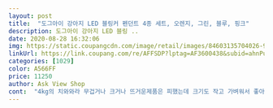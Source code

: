 ```yaml
---
layout: post 
title:  "도그아이 강아지 LED 블링커 펜던트 4종 세트, 오렌지, 그린, 블루, 핑크" 
description: 도그아이 강아지 LED 블링 ..
date: 2020-08-28 16:32:06 
img: https://static.coupangcdn.com/image/retail/images/84603135704026-98d5dcf1-ed4a-40d4-9803-1271da26a793.jpg 
linkUrl: https://link.coupang.com/re/AFFSDP?lptag=AF3600438&subid=ahnPublicAsk&pageKey=1082907438&itemId=2036099348&vendorItemId=70035519980&traceid=V0-113-6ae369f704a67dfd 
categories: [1029] 
color: A566FF 
price: 11250 
author: Ask View Shop 
cont:  "4kg의 치와와라 무겁거나 크거나 뜨거운제품은 피했는데 크기도 작고 가벼워서 좋아요.<br/><br/>4개라 두개두개씩 달아놨는데 불빛두개 왔다리갔다리<br/>가볍고 이쁘고 굿굿!!<br/>갠적으론 초록파랑이 더 이뻐욤... <br/><br/>깜깜한밤에 시야에서 사라질때가 많았는데<br/>달아놓으면 안걷고 그랬어요<br/>만족하고 쓰고있습니다.<br/> 생각보다 불빛이 밝아서 유용했고 특히 방전방지 종이처리가 되어있어서 건전지가 짱짱하게 잘돼서 좋았어요.<br/> 4개셋트라 쟁여두고 교환해가며 쓰려고합니다.<br/><br/>블랙인 아이가 있어서 야간산책시 보이질않아 너무 불안했는데... <br/>(줄 잡고있는 주인눈에도 잘안보이는데 차들이 보고 피할수가 없.<br/>.<br/>) 유용하게 쓰고있습니다.<br/> 만족해요!<br/>빨주는 둘다 그냥 빨간불빛... <br/>고게 좀 아쉽네여! ㅎㅎ<br/>사람없는 시간위주로 산책다니다 보니.<br/>.<br/><br/>애기들이 초소형견이라 불 맞는게 없고 무거워서<br/>어차피 새벽시간이라 나랑 우리 돼와와 뿐이지만.<br/>.<br/><br/>역시 국산제품이 천원씩 더 줬지만 led기판이 튼튼하고 꼼꼼했어요.<br/> 실리콘도 쬐끔더 유연했구요.<br/><br/>열받아서 로켓배송으로 시키고 마음의 평화를 찾았습니다.<br/><br/>오 좋아요<br/>요고 달아놓으니까 편하네요 ㅋㅋㅋㅋㅋ<br/>이것저것 찾다가 삿는데 짱이네용<br/>초록파랑 빨강주황으로 달아놨는데<br/>코로나로 두달꽉채우고 넘겨온 제품이 방전으로 불량이더라구요.<br/><br/>쿠팡 검색해보니 비싸서 알리에서 시켰는데,<br/>특히 로켓배송인게 제일 좋습니다.<br/> 부산깡촌이라 이런애견용품 사는게 쉽지가 않아서요ㅠㅠ<br/>" 
---
```

